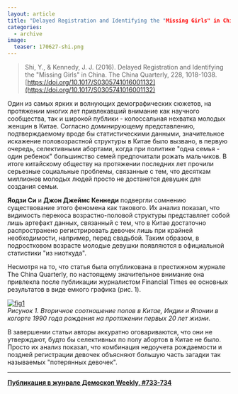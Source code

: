 ```yaml
---
layout: article
title: "Delayed Registration and Identifying the "Missing Girls" in China"
categories: 
  - archive
image:
  teaser: 170627-shi.png
---
```


> Shi, Y., & Kennedy, J. J. (2016). Delayed Registration and Identifying the "Missing Girls" in China. The China Quarterly, 228, 1018-1038. [https://doi.org/10.1017/S0305741016001132](https://doi.org/10.1017/S0305741016001132)

Один из самых ярких и волнующих демографических сюжетов, на протяжении многих лет привлекавший внимание как научного сообщества, так и широкой публики - колоссальная нехватка молодых женщин в Китае. Согласно доминирующему представлению, подтверждаемому вроде бы статистическими данными, значительное искажение половозрастной структуры в Китае было вызвано, в первую очередь, селективными абортами, когда при политике "одна семья - один ребенок" большинство семей предпочитали рожать мальчиков. В итоге китайскому обществу на протяжении последних лет прочили серьезные социальные проблемы, связанные с тем, что десяткам миллионов молодых людей просто не достанется девушек для создания семьи.

**Яодзи Си** и **Джон Джеймс Кеннеди** подвергли сомнению существование этого феномена как такового. Их анализ показал, что видимость перекоса возрастно-половой структуры представляет собой лишь артефакт данных, связанный с тем, что в Китае достаточно распространено регистрировать девочек лишь при крайней необходимости, например, перед свадьбой. Таким образом, в подростковом возрасте молодые девушки появляются в официальной статистики "из ниоткуда".

Несмотря на то, что статья была опубликована в престижном журнале The China Quarterly, по настоящему значительное внимание она привлекла после публикации журналистом Financial Times ее основных результатов в виде емкого графика (рис. 1).

[![fig1][f1]][f1]  
*Рисунок 1. Вторичное соотношение полов в Китае, Индии и Японии в когорте 1990 года рождения на протяжении первых 20 лет жизни.*

В завершении статьи авторы аккуратно оговариваются, что они не утверждают, будто бы селективных по полу абортов в Китае не было. Просто их анализ показал, что комбинация недоучета рождаемости и поздней регистрации девочек объясняют большую часть загадки так называемых "потерянных девочек".


[f1]: /dem-digest/images/2017/733-fig-01.png


***
**[Публикация в жунрале Демоскоп Weekly, #733-734](http://demoscope.ru/weekly/2017/0733/digest01.php)**  

